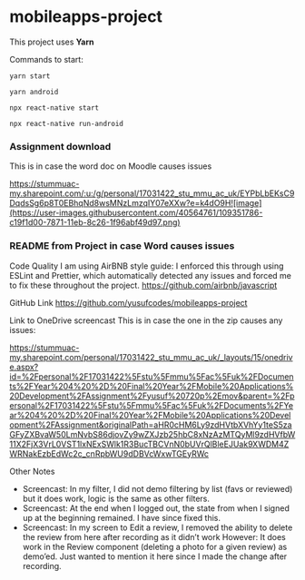 # mobileapps-project

This project uses **Yarn**

Commands to start:
```
yarn start

yarn android
```

```
npx react-native start

npx react-native run-android
```

### Assignment download

This is in case the word doc on Moodle causes issues

https://stummuac-my.sharepoint.com/:u:/g/personal/17031422_stu_mmu_ac_uk/EYPbLbEKsC9DqdsSg6p8T0EBhqNd8wsMNzLmzqIY07eXXw?e=k4dO9H![image](https://user-images.githubusercontent.com/40564761/109351786-c19f1d00-7871-11eb-8c26-1f96abf49d97.png)


### README from Project in case Word causes issues

Code Quality
I am using AirBNB style guide:
I enforced this through using ESLint and Prettier, which automatically detected any issues and forced me to fix these throughout the project. https://github.com/airbnb/javascript

GitHub Link
https://github.com/yusufcodes/mobileapps-project

Link to OneDrive screencast
This is in case the one in the zip causes any issues:

https://stummuac-my.sharepoint.com/personal/17031422_stu_mmu_ac_uk/_layouts/15/onedrive.aspx?id=%2Fpersonal%2F17031422%5Fstu%5Fmmu%5Fac%5Fuk%2FDocuments%2FYear%204%20%2D%20Final%20Year%2FMobile%20Applications%20Development%2FAssignment%2Fyusuf%20720p%2Emov&parent=%2Fpersonal%2F17031422%5Fstu%5Fmmu%5Fac%5Fuk%2FDocuments%2FYear%204%20%2D%20Final%20Year%2FMobile%20Applications%20Development%2FAssignment&originalPath=aHR0cHM6Ly9zdHVtbXVhYy1teS5zaGFyZXBvaW50LmNvbS86djovZy9wZXJzb25hbC8xNzAzMTQyMl9zdHVfbW11X2FjX3VrL0VST1lxNExSWlk1R3BucTBCVnN0bUVrQlBleEJUak9XWDM4ZWRNakEzbEdWc2c_cnRpbWU9dDBVcWxwTGEyRWc

Other Notes
-	Screencast: In my filter, I did not demo filtering by list (favs or reviewed) but it does work, logic is the same as other filters.
-	Screencast: At the end when I logged out, the state from when I signed up at the beginning remained. I have since fixed this.
-	Screencast: In my screen to Edit a review, I removed the ability to delete the review from here after recording as it didn’t work
However: It does work in the Review component (deleting a photo for a given review) as demo’ed. Just wanted to mention it here since I made the change after recording.
